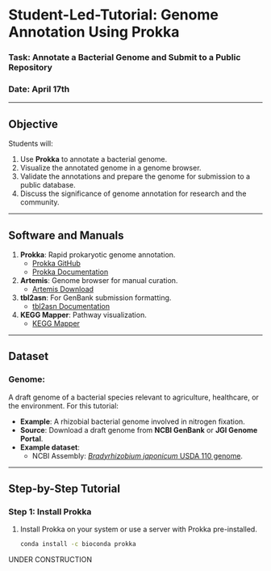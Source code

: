 # **Student-Led-Tutorial: Genome Annotation Using Prokka**
### **Task**: Annotate a Bacterial Genome and Submit to a Public Repository
### **Date**: April 17th

---

## **Objective**
Students will:
1. Use **Prokka** to annotate a bacterial genome.
2. Visualize the annotated genome in a genome browser.
3. Validate the annotations and prepare the genome for submission to a public database.
4. Discuss the significance of genome annotation for research and the community.

---

## **Software and Manuals**
1. **Prokka**: Rapid prokaryotic genome annotation.  
   - [Prokka GitHub](https://github.com/tseemann/prokka)  
   - [Prokka Documentation](https://github.com/tseemann/prokka#usage)  
2. **Artemis**: Genome browser for manual curation.  
   - [Artemis Download](https://www.sanger.ac.uk/tool/artemis/)  
3. **tbl2asn**: For GenBank submission formatting.  
   - [tbl2asn Documentation](https://www.ncbi.nlm.nih.gov/genbank/tbl2asn2/)  
4. **KEGG Mapper**: Pathway visualization.  
   - [KEGG Mapper](https://www.genome.jp/kegg/mapper.html)  

---

## **Dataset**
### **Genome**:  
A draft genome of a bacterial species relevant to agriculture, healthcare, or the environment. For this tutorial:  
- **Example**: A rhizobial bacterial genome involved in nitrogen fixation.  
- **Source**: Download a draft genome from **NCBI GenBank** or **JGI Genome Portal**.  
- **Example dataset**:  
  - NCBI Assembly: [*Bradyrhizobium japonicum* USDA 110 genome](https://www.ncbi.nlm.nih.gov/assembly/GCF_000011365.1/).  

---

## **Step-by-Step Tutorial**

### **Step 1: Install Prokka**
1. Install Prokka on your system or use a server with Prokka pre-installed.
   ```bash
   conda install -c bioconda prokka

UNDER CONSTRUCTION
